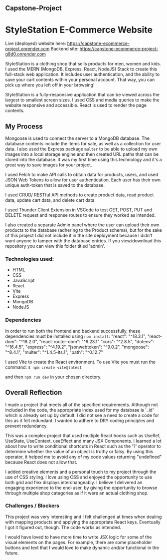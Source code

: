 ## Capstone-Project

# StyleStation E-Commerce Website

Live (deployed) website here: https://capstone-ecommerce-project.onrender.com
Backend site: https://capstone-ecommerce-project-g8d0.onrender.com

StyleStation is a clothing shop that sells products for men, women and kids. I used the MERN (MongoDB, Express, React, NodeJS) Stack to create this full-stack web application. It includes user authentication, and the ability to save your cart contents within your personal account. That way, you can pick up where you left off in your browsing!

StyleStation is a fully-responsive application that can be viewed across the largest to smallest screen sizes. I used CSS and media queries to make the website responsive and accessible. React is used to render the page contents. 

## My Process
Mongoose is used to connect the server to a MongoDB database. The database contents include the items for sale, as well as a collection for user data. I also used the Express package `multer` to be able to upload my own images into a local storage engine and then created URL paths that can be stored into the database. It was my first time using this technology and it's a great way to save images for your project.

I used Fetch to make API calls to obtain data for products, users, and used JSON Web Tokens to allow for user authentication. Each user has their own unique auth-token that is saved to the database.

I used CRUD/ RESTful API methods to create product data, read product data, update cart data, and delete cart data. 

I used Thunder Client Extension in VSCode to test GET, POST, PUT and DELETE request and response routes to ensure they worked as intended.

I also created a separate Admin panel where the user can upload their own products to the database (adhering to the Product schema), but for the sake of this project I did not include it in the site deployment because I didn't want anyone to tamper with the database entries. If you view/download this repository you can view this folder titled 'admin'. 


### Technologies used:
- HTML
- CSS
- JavaScript
- React
- Vite
- Express 
- MongoDB
- NodeJS

### Dependencies
In order to run both the frontend and backend successfully, these dependencies must be installed using `npm install`:
    "react": "^18.3.1",
    "react-dom": "^18.2.0",
    "react-router-dom": "^6.23.1"
    "cors": "^2.8.5",
    "dotenv": "^16.4.5",
    "express": "^4.19.2",
    "jsonwebtoken": "^9.0.2",
    "mongoose": "^8.4.1",
    "multer": "^1.4.5-lts.1",
    "path": "^0.12.7"

I used Vite to create the React environment. To use Vite you must run the command:
`$ npm create vite@latest`

and then `npm run dev` in your chosen directory.


## Overall Reflection
I made a project that meets all of the specified requirements. Although not included in the code, the appropriate index used for my database is '_id' which is already set up by default.  I did not see a need to create a code for this as it felt redundant. I wanted to adhere to DRY coding principles and prevent redundancy.

This was a complex project that used multiple React hooks such as UseRef, UseState, UseContext, useEffect and many JSX Components. I learned a lot about how to write conditional shortcuts in React such as the '?' operator to determine whether the value of an object is truthy or falsy. By using this operator, it helped me to avoid any of my code values returning "undefined" because React does not allow that.

I added creative elements and a personal touch to my project through the use of CSS styling. I love using CSS and enjoyed the opportunity to use both grid and flex displays interchangeably. I believe I delivered an engaging experience to the end-user, by giving the opportunity to browse through multiple shop categories as if it were an actual clothing shop.

### Challenges / Blockers
This project was very interesting and I felt challenged at times when dealing with mapping products and applying the appropriate React keys. Eventually I got it figured out, though. The code works as intended.

I would have loved to have more time to write JSX logic for some of the visual elements on the pages. For example, there are some placeholder buttons and text that I would love to make dynamic and/or functional in the future.

